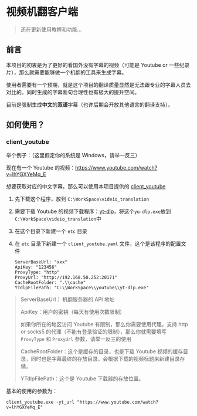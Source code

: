 # 视频机翻客户端

> 还在更新使用教程和功能...

## 前言

本项目的初衷是为了更好的看国外没有字幕的视频（可能是 Youtube or 一些纪录片），那么就需要能够做一个机翻的工具来生成字幕。

使用者需要有一个预期，就是这个项目的翻译质量显然是无法跟专业的字幕人员去对比的。同时生成的字幕断句合理性也有极大的提升空间。

目前是强制生成**中文**的**双语**字幕（也许后期会开放其他语言的翻译支持）。

## 如何使用？

### client_youtube

举个例子：（这里假定你的系统是 Windows，请举一反三）

现在有一个 Youtube 的视频：https://www.youtube.com/watch?v=lhYGXYeMq_E

想要获取对应的中文字幕。那么可以使用本项目提供的 [client_youtube](https://github.com/VideoTranslationTools/client/tree/master/cmd/client_youtube)

1. 先下载这个程序，放到 `C:\WorkSpace\videio_translation`

2. 需要下载 Youtube 的视频下载程序：[yt-dlp](https://github.com/yt-dlp/yt-dlp/releases)，将这个`yu-dlp.exe`放到`C:\WorkSpace\videio_translation`中

3. 在这个目录下新建一个 `etc` 目录

4. 在 `etc` 目录下新建一个 `client_youtube.yaml` 文件，这个是该程序的配置文件

   ```
   ServerBaseUrl: "xxx"
   ApiKey: "123456"
   ProxyType: "http"
   ProxyUrl: "http://192.168.50.252:20171"
   CacheRootFolder: ".\\cache"
   YTdlpFilePath: "C:\\WorkSpace\\youtube\\yt-dlp.exe"
   ```

> ServerBaseUrl： 机翻服务器的 API 地址
>
> ApiKey：用户的密钥（每天有使用次数限制）
>
> 如果你所在的地区访问 Youtube 有限制，那么你需要使用代理，支持 http or socks5 的代理（不能有登录验证的限制），那么你就需要填写 `ProxyType` 和 `ProxyUrl` 参数，请举一反三的使用
>
> CacheRootFolder：这个是缓存的目录，也是下载 Youtube 视频的缓存目录，同时也是字幕最终的存放目录。会根据下载的视频标题来新建目录存储。
>
> YTdlpFilePath：这个是 Youtube 下载器的存放位置。

基本的使用的参数为：

```shell
client_youtube.exe -yt_url "https://www.youtube.com/watch?v=lhYGXYeMq_E"
```

